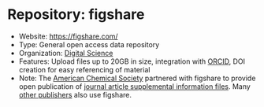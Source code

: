 # Repository: figshare

- Website: https://figshare.com/
- Type: General open access data repository
- Organization: [Digital Science](https://www.digital-science.com/)
- Features: Upload files up to 20GB in size, integration with [ORCID](https://orcid.org/), DOI creation for easy referencing of material
- Note: The [American Chemical Society](https://acs.org/) partnered with figshare to provide open publication of 
  [journal article supplemental information files](https://acs.figshare.com/). Many [other publishers](https://knowledge.figshare.com/type-of-client/publishers) 
also use figshare.